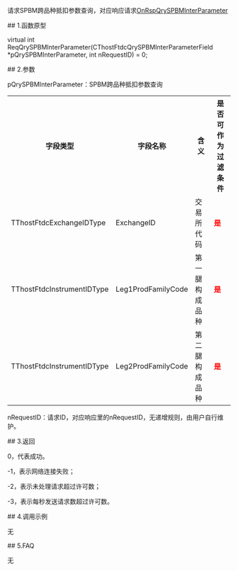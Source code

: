 <p>请求SPBM跨品种抵扣参数查询，对应响应请求<a href="../../CTHOSTFTDCTRADERAPI/ONRSPQRYSPBMINTERPARAMETER/">OnRspQrySPBMInterParameter</a></p>
<span class="anchor" id="557f62d6-2cda-402b-b7e1-58cb573e3a1a"></span>
## 1.函数原型
<p>virtual int ReqQrySPBMInterParameter(CThostFtdcQrySPBMInterParameterField *pQrySPBMInterParameter, int nRequestID) = 0;</p>
<span class="anchor" id="dcf727bf-9954-40a8-a7d0-8198e2e0b8a8"></span>
## 2.参数
<p>pQrySPBMInterParameter：SPBM跨品种抵扣参数查询</p>
<table><tr><th style="TEXT-ALIGN: center;">字段类型</th><th style="TEXT-ALIGN: center;">字段名称</th><th style="TEXT-ALIGN: center;">含义</th><th style="TEXT-ALIGN: center;">是否可作为过滤条件</th></tr><tr><td style="TEXT-ALIGN: left;">TThostFtdcExchangeIDType</td>
<td style="TEXT-ALIGN: left;">ExchangeID</td>
<td style="TEXT-ALIGN: left;">交易所代码</td>
<td style="TEXT-ALIGN: left;"><strong><font color="#FF0000">是</font></strong></td>
</tr>
<tr><td style="TEXT-ALIGN: left;">TThostFtdcInstrumentIDType</td>
<td style="TEXT-ALIGN: left;">Leg1ProdFamilyCode</td>
<td style="TEXT-ALIGN: left;">第一腿构成品种</td>
<td style="TEXT-ALIGN: left;"><strong><font color="#FF0000">是</font></strong></td>
</tr>
<tr><td style="TEXT-ALIGN: left;">TThostFtdcInstrumentIDType</td>
<td style="TEXT-ALIGN: left;">Leg2ProdFamilyCode</td>
<td style="TEXT-ALIGN: left;">第二腿构成品种</td>
<td style="TEXT-ALIGN: left;"><strong><font color="#FF0000">是</font></strong></td>
</tr>
</table>
<p>nRequestID：请求ID，对应响应里的nRequestID，无递增规则，由用户自行维护。</p>
<span class="anchor" id="ba5fea0d-dd3e-49b8-b83d-3c036f2ca906"></span>
## 3.返回
<p>0，代表成功。</p>
<p>-1，表示网络连接失败；</p>
<p>-2，表示未处理请求超过许可数；</p>
<p>-3，表示每秒发送请求数超过许可数。</p>
<span class="anchor" id="51d814f3-1da8-4a8f-86c9-2a544e4eeab1"></span>
## 4.调用示例
<p>无</p>
<span class="anchor" id="2628b3e6-d413-42ad-afb0-6bc62fbdbb6f"></span>
## 5.FAQ
<p>无</p>
